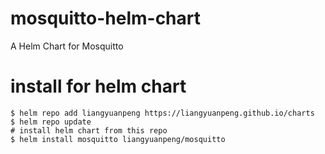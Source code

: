 # mosquitto-helm-chart
A Helm Chart for Mosquitto

# install for helm chart

```shell
$ helm repo add liangyuanpeng https://liangyuanpeng.github.io/charts
$ helm repo update  
# install helm chart from this repo
$ helm install mosquitto liangyuanpeng/mosquitto 
```